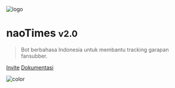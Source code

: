 <!-- _coverpage.md -->

![logo](https://p.n4o.xyz/i/naotimes_ava.png)

# naoTimes <small>v2.0</small>

> Bot berbahasa Indonesia untuk membantu tracking garapan fansubber.

[Invite](/invite)
[Dokumentasi](#mulai-dari-sini)

![color](#282828)